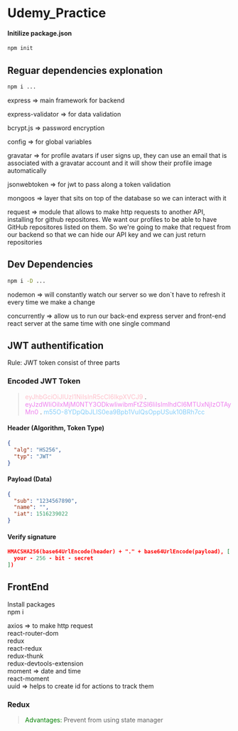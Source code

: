 # Udemy_Practice

#### Initilize package.json

```bash
npm init
```

## Reguar dependencies explonation

```bash
npm i ...
```

express => main framework for backend

express-validator => for data validation

bcrypt.js => password encryption

config => for global variables

gravatar => for profile avatars
if user signs up, they can use an email
that is associated with a gravatar account and it will show their profile image automatically

jsonwebtoken => for jwt to pass along a token validation

mongoos => layer that sits on top of the database so we can interact with it

request => module that allows to make http requests to another API, installing for github repositores. We want our profiles to be able to have GitHub repositores listed on them. So we're going to make that request from our backend so that we can hide our API key and we can just return repositories

## Dev Dependencies

```bash
npm i -D ...
```

nodemon => will constantly watch our server
so we don`t have to refresh it every time we make a change

concurrently => allow us to run our back-end express server and front-end react server at the same time with one single command

## JWT authentification

Rule: JWT token consist of three parts

### Encoded JWT Token

> <span style="color:pink">
> eyJhbGciOiJIUzI1NiIsInR5cCI6IkpXVCJ9
> </span>.  
> <span style="color:violet">  
> eyJzdWIiOiIxMjM0NTY3ODkwIiwibmFtZSI6IiIsImlhdCI6MTUxNjIzOTAyMn0
> </span>.
> <span style="color:lightskyblue">
> m55O-8YDpQbJLIS0ea9Bpb1VulQsOppUSuk10BRh7cc</span>

#### Header (Algorithm, Token Type)

```json
{
  "alg": "HS256",
  "typ": "JWT"
}
```

#### Payload (Data)

```json
{
  "sub": "1234567890",
  "name": "",
  "iat": 1516239022
}
```

#### Verify signature

```json
HMACSHA256(base64UrlEncode(header) + "." + base64UrlEncode(payload), [
  your - 256 - bit - secret
])
```

## FrontEnd

Install packages  
npm i

axios => to make http request  
react-router-dom  
redux  
react-redux  
redux-thunk  
redux-devtools-extension  
moment => date and time  
react-moment  
uuid => helps to create id for actions to track them

### Redux

> <span style="color:green">
> Advantages: </span>Prevent from using state manager
